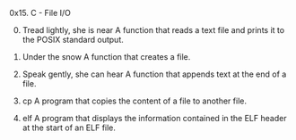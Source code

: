 0x15. C - File I/O

0. Tread lightly, she is near
	A function that reads a text file and prints it to the POSIX standard output.

1. Under the snow
	A function that creates a file.

2. Speak gently, she can hear
	A function that appends text at the end of a file.

3. cp
	A program that copies the content of a file to another file.

4. elf
	A program that displays the information contained in the ELF header at the start of an ELF file.

